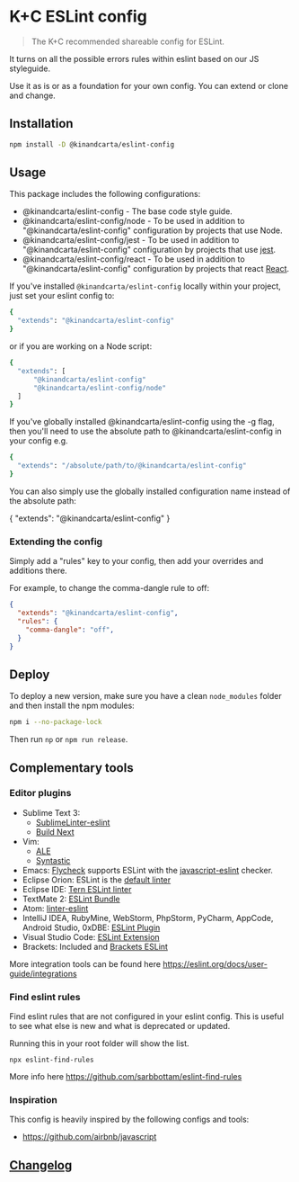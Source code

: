 # K+C ESLint config

> The K+C recommended shareable config for ESLint.

It turns on all the possible errors rules within eslint based on our JS styleguide.

Use it as is or as a foundation for your own config. You can extend or clone and change.

## Installation

```bash
npm install -D @kinandcarta/eslint-config
```

## Usage

This package includes the following configurations:

* @kinandcarta/eslint-config - The base code style guide.
* @kinandcarta/eslint-config/node - To be used in addition to "@kinandcarta/eslint-config" configuration by projects that use Node.
* @kinandcarta/eslint-config/jest - To be used in addition to "@kinandcarta/eslint-config" configuration by projects that use [jest](https://facebook.github.io/jest/).
* @kinandcarta/eslint-config/react - To be used in addition to "@kinandcarta/eslint-config" configuration by projects that react [React](https://facebook.github.io/react/).

If you've installed `@kinandcarta/eslint-config` locally within your project, just set your eslint config to:

```bash
{
  "extends": "@kinandcarta/eslint-config"
}
```

or if you are working on a Node script:

```bash
{
  "extends": [
	  "@kinandcarta/eslint-config"
	  "@kinandcarta/eslint-config/node"
  ]
}
```

If you've globally installed @kinandcarta/eslint-config using the -g flag, then you'll need to use the absolute path to @kinandcarta/eslint-config in your config e.g.

```bash
{
  "extends": "/absolute/path/to/@kinandcarta/eslint-config"
}
```

You can also simply use the globally installed configuration name instead of the absolute path:

{
  "extends": "@kinandcarta/eslint-config"
}

### Extending the config

Simply add a "rules" key to your config, then add your overrides and additions there.

For example, to change the comma-dangle rule to off:

```json
{
  "extends": "@kinandcarta/eslint-config",
  "rules": {
    "comma-dangle": "off",
  }
}
```

## Deploy

To deploy a new version, make sure you have a clean `node_modules` folder and then install the npm modules:

```bash
npm i --no-package-lock
```

Then run `np` or `npm run release`.

## Complementary tools

### Editor plugins

* Sublime Text 3:
    * [SublimeLinter-eslint](https://github.com/roadhump/SublimeLinter-eslint)
    * [Build Next](https://github.com/albertosantini/sublimetext-buildnext)
* Vim:
    * [ALE](https://github.com/w0rp/ale)
    * [Syntastic](https://github.com/vim-syntastic/syntastic/tree/master/syntax_checkers/javascript)
* Emacs: [Flycheck](http://www.flycheck.org/) supports ESLint with the [javascript-eslint](http://www.flycheck.org/en/latest/languages.html#javascript) checker.
* Eclipse Orion: ESLint is the [default linter](https://dev.eclipse.org/mhonarc/lists/orion-dev/msg02718.html)
* Eclipse IDE: [Tern ESLint linter](https://github.com/angelozerr/tern.java/wiki/Tern-Linter-ESLint)
* TextMate 2: [ESLint Bundle](https://github.com/natesilva/javascript-eslint.tmbundle)
* Atom: [linter-eslint](https://atom.io/packages/linter-eslint)
* IntelliJ IDEA, RubyMine, WebStorm, PhpStorm, PyCharm, AppCode, Android Studio, 0xDBE: [ESLint Plugin](https://plugins.jetbrains.com/plugin/7494-eslint)
* Visual Studio Code: [ESLint Extension](https://marketplace.visualstudio.com/items?itemName=dbaeumer.vscode-eslint)
* Brackets: Included and [Brackets ESLint](https://github.com/brackets-userland/brackets-eslint)

More integration tools can be found here https://eslint.org/docs/user-guide/integrations

### Find eslint rules

Find eslint rules that are not configured in your eslint config. This is useful to see what else is new and what is deprecated or updated.

Running this in your root folder will show the list.

```
npx eslint-find-rules
```

More info here https://github.com/sarbbottam/eslint-find-rules

### Inspiration

This config is heavily inspired by the following configs and tools:

- https://github.com/airbnb/javascript

## [Changelog](CHANGELOG.md)
